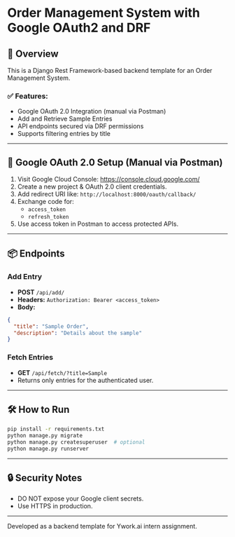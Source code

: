 # Order Management System with Google OAuth2 and DRF

## 🚀 Overview

This is a Django Rest Framework-based backend template for an Order Management System.

### ✅ Features:
- Google OAuth 2.0 Integration (manual via Postman)
- Add and Retrieve Sample Entries
- API endpoints secured via DRF permissions
- Supports filtering entries by title

---

## 🔐 Google OAuth 2.0 Setup (Manual via Postman)

1. Visit Google Cloud Console: https://console.cloud.google.com/
2. Create a new project & OAuth 2.0 client credentials.
3. Add redirect URI like: `http://localhost:8000/oauth/callback/`
4. Exchange code for:
   - `access_token`
   - `refresh_token`
5. Use access token in Postman to access protected APIs.

---

## 📦 Endpoints

### Add Entry
- **POST** `/api/add/`
- **Headers:** `Authorization: Bearer <access_token>`
- **Body:**
```json
{
  "title": "Sample Order",
  "description": "Details about the sample"
}
```

### Fetch Entries
- **GET** `/api/fetch/?title=Sample`
- Returns only entries for the authenticated user.

---

## 🛠️ How to Run

```bash
pip install -r requirements.txt
python manage.py migrate
python manage.py createsuperuser  # optional
python manage.py runserver
```

---

## 🔒 Security Notes
- DO NOT expose your Google client secrets.
- Use HTTPS in production.

---

Developed as a backend template for Ywork.ai intern assignment.

